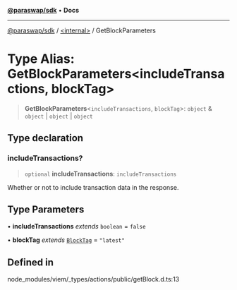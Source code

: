 [**@paraswap/sdk**](../../README.md) • **Docs**

***

[@paraswap/sdk](../../globals.md) / [\<internal\>](../README.md) / GetBlockParameters

# Type Alias: GetBlockParameters\<includeTransactions, blockTag\>

> **GetBlockParameters**\<`includeTransactions`, `blockTag`\>: `object` & `object` \| `object` \| `object`

## Type declaration

### includeTransactions?

> `optional` **includeTransactions**: `includeTransactions`

Whether or not to include transaction data in the response.

## Type Parameters

• **includeTransactions** *extends* `boolean` = `false`

• **blockTag** *extends* [`BlockTag`](BlockTag.md) = `"latest"`

## Defined in

node\_modules/viem/\_types/actions/public/getBlock.d.ts:13
